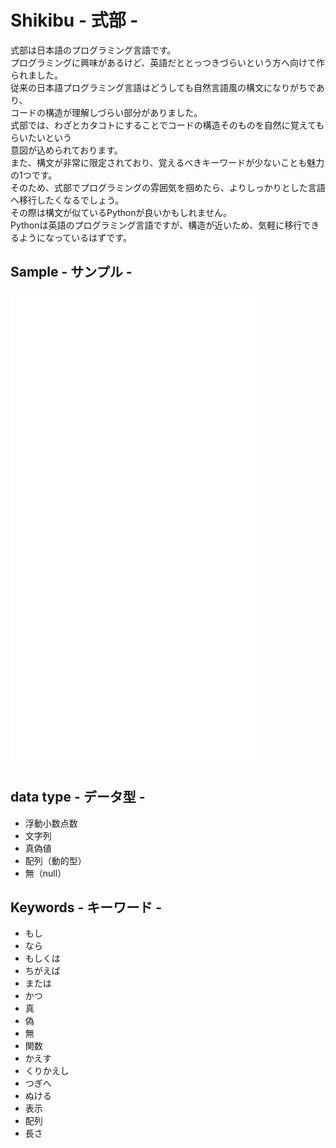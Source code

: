 # Shikibu - 式部 -
式部は日本語のプログラミング言語です。  
プログラミングに興味があるけど、英語だととっつきづらいという方へ向けて作られました。  
従来の日本語プログラミング言語はどうしても自然言語風の構文になりがちであり、  
コードの構造が理解しづらい部分がありました。  
式部では、わざとカタコトにすることでコードの構造そのものを自然に覚えてもらいたいという  
意図が込められております。  
また、構文が非常に限定されており、覚えるべきキーワードが少ないことも魅力の1つです。  
そのため、式部でプログラミングの雰囲気を掴めたら、よりしっかりとした言語へ移行したくなるでしょう。  
その際は構文が似ているPythonが良いかもしれません。  
Pythonは英語のプログラミング言語ですが、構造が近いため、気軽に移行できるようになっているはずです。  

## Sample - サンプル -
<img src="./sample/sample.svg" width="400" height="760" alt="css-in-readme">

## data type - データ型 -
- 浮動小数点数
- 文字列
- 真偽値
- 配列（動的型）
- 無（null）

## Keywords - キーワード -
- もし
- なら
- もしくは
- ちがえば
- または
- かつ
- 真
- 偽
- 無
- 関数
- かえす
- くりかえし
- つぎへ
- ぬける
- 表示
- 配列
- 長さ
